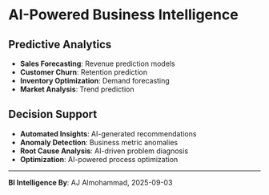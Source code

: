 # AI-Powered Business Intelligence

## Predictive Analytics
- **Sales Forecasting**: Revenue prediction models
- **Customer Churn**: Retention prediction
- **Inventory Optimization**: Demand forecasting
- **Market Analysis**: Trend prediction

## Decision Support
- **Automated Insights**: AI-generated recommendations
- **Anomaly Detection**: Business metric anomalies
- **Root Cause Analysis**: AI-driven problem diagnosis
- **Optimization**: AI-powered process optimization

---
**BI Intelligence By**: AJ Almohammad, 2025-09-03

